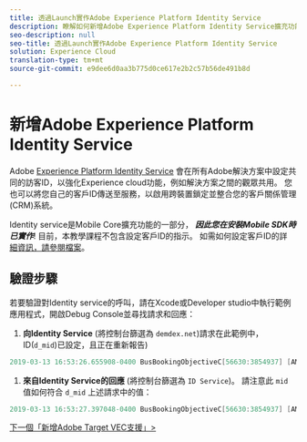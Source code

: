 ```yaml
---
title: 透過Launch實作Adobe Experience Platform Identity Service
description: 瞭解如何新增Adobe Experience Platform Identity Service擴充功能，並使用「設定客戶ID」動作來收集客戶ID。 本課是「在Mobile iOS Objective-C應用程式中實作Experience cloud」教學課程的一部分。
seo-description: null
seo-title: 透過Launch實作Adobe Experience Platform Identity Service
solution: Experience Cloud
translation-type: tm+mt
source-git-commit: e9dee6d0aa3b775d0ce617e2b2c57b56de491b8d

---
```



# 新增Adobe Experience Platform Identity Service

Adobe [Experience Platform Identity Service](https://docs.adobe.com/content/help/en/id-service/using/home.html) 會在所有Adobe解決方案中設定共同的訪客ID，以強化Experience cloud功能，例如解決方案之間的觀眾共用。  您也可以將您自己的客戶ID傳送至服務，以啟用跨裝置鎖定並整合您的客戶關係管理(CRM)系統。

Identity service是Mobile Core擴充功能的一部分， ***因此您在安裝Mobile SDK時已實作***! 目前，本教學課程不包含設定客戶ID的指示。 如需如何設定客戶ID的詳 [細資訊，請參閱檔案](https://aep-sdks.gitbook.io/docs/using-mobile-extensions/mobile-core/identity/identity-api-reference)。

## 驗證步驟

若要驗證對Identity service的呼叫，請在Xcode或Developer studio中執行範例應用程式，開啟Debug Console並尋找請求和回應：

1. **向Identity Service** (將控制台篩選為 `demdex.net`)請求在此範例中，ID(`d_mid`)已設定，且正在重新報告)

```objective-c
2019-03-13 16:53:26.655908-0400 BusBookingObjectiveC[56630:3854937] [AMSDK DEBUG <com.adobe.module.identity>]:Sending request (https://dpm.demdex.net/id?d_rtbd=json&d_ver=2&d_orgid=7ABB3E6A5A7491460A495D61@AdobeOrg&d_mid=67027929491180584128922600814231770586)
```

1. **來自Identity Service的回應** (將控制台篩選為 `ID Service`)。 請注意此 `mid` 值如何符合 `d_mid` 上述請求中的值：

```objective-c
2019-03-13 16:53:27.397048-0400 BusBookingObjectiveC[56630:3854937] [AMSDK DEBUG <com.adobe.module.identity>]: ID Service - Got ID Response (mid: 67027929491180584128922600814231770586, blob: j8Odv6LonN4r3an7LhD3WZrU1bUpAkFkkiY1ncBR96t2PTI, hint: 9, ttl: "604800000 ms")
```

[下一個「新增Adobe Target VEC支援」&gt;](target-vec.md)
